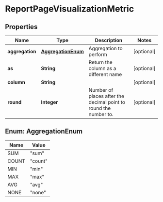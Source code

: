 

# ReportPageVisualizationMetric


## Properties

| Name | Type | Description | Notes |
|------------ | ------------- | ------------- | -------------|
|**aggregation** | [**AggregationEnum**](#AggregationEnum) | Aggregation to perform |  [optional] |
|**as** | **String** | Return the column as a different name |  [optional] |
|**column** | **String** |  |  [optional] |
|**round** | **Integer** | Number of places after the decimal point to round the number to. |  [optional] |



## Enum: AggregationEnum

| Name | Value |
|---- | -----|
| SUM | &quot;sum&quot; |
| COUNT | &quot;count&quot; |
| MIN | &quot;min&quot; |
| MAX | &quot;max&quot; |
| AVG | &quot;avg&quot; |
| NONE | &quot;none&quot; |



